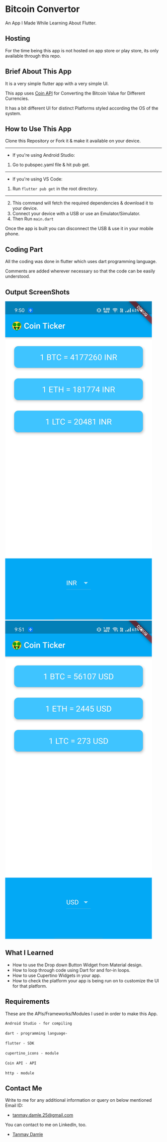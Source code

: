 
# Bitcoin Convertor

An App I Made While Learning About Flutter.

## Hosting

For the time being this app is not hosted on app store or play store, its only available through this repo.


## Brief About This App

It is a very simple flutter app with a very simple UI.


This app uses [Coin API](https://www.coinapi.io/) for Converting the Bitcoin Value for Different Currencies.

It has a bit different UI for distinct Platforms styled according the OS of the system.


## How to Use This App

Clone this Repository or Fork it & make it available on your device.
***
* If you're using Android Studio:

1. Go to pubspec.yaml file & hit pub get.

***

* If you're using VS Code:

1. Run ``` flutter pub get ``` in the root directory.

***

2. This command will fetch the required dependencies & download it to your device.
3. Connect your device with a USB or use an Emulator/Simulator.
4. Then Run ``` main.dart ```

Once the app is built you can disconnect the USB & use it in your mobile phone.

## Coding Part

All the coding was done in flutter which uses dart programming language.

Comments are added wherever necessary so that the code can be easily understood.

## Output ScreenShots

<img src = "https://github.com/damletanmay/Bitcoin-Convertor/blob/master/output/1.jpg" stlye="{height: 200px, width:200px}">
<img src = "https://github.com/damletanmay/Bitcoin-Convertor/blob/master/output/2.jpg" stlye="{height: 200px, width:200px}">

## What I Learned

- How to use the Drop down Button Widget from Material design.
- How to loop through code using Dart for and for-in loops.
- How to use Cupertino Widgets in your app.
- How to check the platform your app is being run on to customize the UI for that platform.

## Requirements

These are the APIs/Frameworks/Modules I used in order to make this App.

```
Android Studio - for compiling

dart - programming language-

flutter - SDK

cupertino_icons - module

Coin API - API

http - module

```


## Contact Me

Write to me for any additional information or query on below mentioned Email ID:

* tanmay.damle.25@gmail.com


You can contact to me on LinkedIn, too.

* [Tanmay Damle](https://www.linkedin.com/in/tanmay-damle-924839190/)

